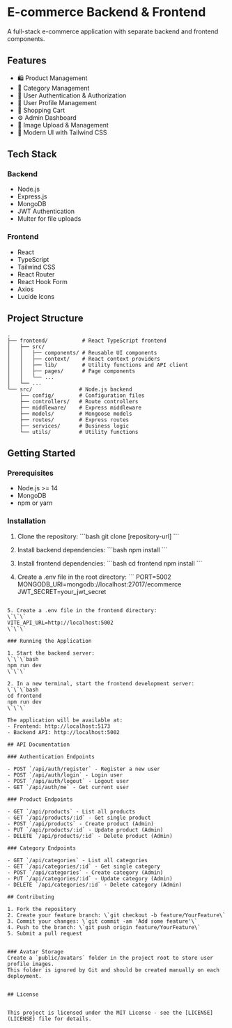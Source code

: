 # E-commerce Backend & Frontend

A full-stack e-commerce application with separate backend and frontend components.

## Features

- 🛍️ Product Management
- 📁 Category Management
- 🔐 User Authentication & Authorization
- 👤 User Profile Management
- 🛒 Shopping Cart
- ⚙️ Admin Dashboard
- 📸 Image Upload & Management
- 🎨 Modern UI with Tailwind CSS

## Tech Stack

### Backend
- Node.js
- Express.js
- MongoDB
- JWT Authentication
- Multer for file uploads

### Frontend
- React
- TypeScript
- Tailwind CSS
- React Router
- React Hook Form
- Axios
- Lucide Icons

## Project Structure

```
.
├── frontend/           # React TypeScript frontend
│   ├── src/
│   │   ├── components/ # Reusable UI components
│   │   ├── context/    # React context providers
│   │   ├── lib/        # Utility functions and API client
│   │   ├── pages/      # Page components
│   │   └── ...
│   └── ...
└── src/               # Node.js backend
    ├── config/        # Configuration files
    ├── controllers/   # Route controllers
    ├── middleware/    # Express middleware
    ├── models/        # Mongoose models
    ├── routes/        # Express routes
    ├── services/      # Business logic
    └── utils/         # Utility functions
```

## Getting Started

### Prerequisites

- Node.js >= 14
- MongoDB
- npm or yarn

### Installation

1. Clone the repository:
\`\`\`bash
git clone [repository-url]
\`\`\`

2. Install backend dependencies:
\`\`\`bash
npm install
\`\`\`

3. Install frontend dependencies:
\`\`\`bash
cd frontend
npm install
\`\`\`

4. Create a .env file in the root directory:
\`\`\`
PORT=5002
MONGODB_URI=mongodb://localhost:27017/ecommerce
JWT_SECRET=your_jwt_secret
```

5. Create a .env file in the frontend directory:
\`\`\`
VITE_API_URL=http://localhost:5002
\`\`\`

### Running the Application

1. Start the backend server:
\`\`\`bash
npm run dev
\`\`\`

2. In a new terminal, start the frontend development server:
\`\`\`bash
cd frontend
npm run dev
\`\`\`

The application will be available at:
- Frontend: http://localhost:5173
- Backend API: http://localhost:5002

## API Documentation

### Authentication Endpoints

- POST `/api/auth/register` - Register a new user
- POST `/api/auth/login` - Login user
- POST `/api/auth/logout` - Logout user
- GET `/api/auth/me` - Get current user

### Product Endpoints

- GET `/api/products` - List all products
- GET `/api/products/:id` - Get single product
- POST `/api/products` - Create product (Admin)
- PUT `/api/products/:id` - Update product (Admin)
- DELETE `/api/products/:id` - Delete product (Admin)

### Category Endpoints

- GET `/api/categories` - List all categories
- GET `/api/categories/:id` - Get single category
- POST `/api/categories` - Create category (Admin)
- PUT `/api/categories/:id` - Update category (Admin)
- DELETE `/api/categories/:id` - Delete category (Admin)

## Contributing

1. Fork the repository
2. Create your feature branch: \`git checkout -b feature/YourFeature\`
3. Commit your changes: \`git commit -am 'Add some feature'\`
4. Push to the branch: \`git push origin feature/YourFeature\`
5. Submit a pull request


### Avatar Storage
Create a `public/avatars` folder in the project root to store user profile images.  
This folder is ignored by Git and should be created manually on each deployment.


## License


This project is licensed under the MIT License - see the [LICENSE](LICENSE) file for details.